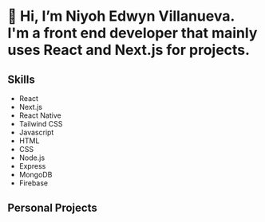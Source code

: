# 👋 Hi, I’m Niyoh Edwyn Villanueva. I'm a front end developer that mainly uses React and Next.js for projects.

## Skills

<ul>
  <li>React</li>
  <li>Next.js</li>
  <li>React Native</li>
  <li>Tailwind CSS</li>
  <li>Javascript</li>
  <li>HTML</li>
  <li>CSS</li>
  <li>Node.js</li>
  <li>Express</li>
  <li>MongoDB</li>
  <li>Firebase</li>
</ul>

## Personal Projects

<ul>
</ul>



